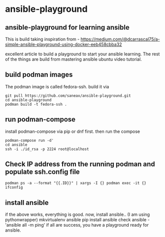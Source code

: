 # ansible-playground
## ansible-playground for learning ansible
This is build taking inspiration from -
https://medium.com/@dcarrascal75/a-simple-ansible-playground-using-docker-eeb458cbba32 

excellent article to build a playground to start your ansible learning. The
rest of the things are build from mastering ansible ubuntu video tutorial.

## build podman images
The podman image is called fedora-ssh.
build it via 
```
git pull https://github.com/saneax/ansible-playground.git
cd ansible-playground
podman build -t fedora-ssh .
```

## run podman-compose
install podman-compose via pip or dnf first.
then run the compose 
```
podman-compose run -d'
cd ansible 
ssh -i ./id_rsa -p 2224 root@localhost
```

## Check IP address from the running podman and populate ssh.config file
`podman ps -a --format "{{.ID}}" | xargs -I {} podman exec -it {} ifconfig`


## install ansible
if the above works, everything is good.
now, install ansible.. (I am using pythonwrapper)
mkvirtualenv ansible
pip install ansible
check ansible - 'ansible all -m ping'
if all are success, you have a playground ready for ansible.
